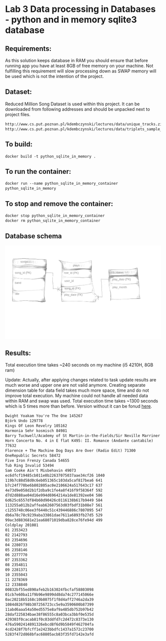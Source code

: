 # Lab 3 Data processing in Databases - python and in memory sqlite3 database
## Requirements:
As this solution keeps database in RAM you should ensure that before running app you have at least 8GB of free memory on your machine. Not fulfilling this requirement will slow processing down as SWAP memory will be used which is not the intention of the project.

## Dataset:
Reduced Million Song Dataset is used within this project. It can be downloaded from following addresses and should be unpacked next to project files.
```
http://www.cs.put.poznan.pl/kdembczynski/lectures/data/unique_tracks.zip
http://www.cs.put.poznan.pl/kdembczynski/lectures/data/triplets_sample_20p.zip
```

## To build:
```
docker build -t python_sqlite_in_memory .
```

## To run the container:
```
docker run --name python_sqlite_in_memory_container python_sqlite_in_memory
```

## To stop and remove the container:
```
docker stop python_sqlite_in_memory_container
docker rm python_sqlite_in_memory_container
```

## Database schema

![schema](schema.png)

## Results:

Total execution time takes ~240 seconds on my machine (i5 4210H, 8GB ram)

Update: Actually, after applying changes related to task update results are much worse and upper one are not valid anymore.
Creating separate dimension table for data field takes much more space, time and do not improve total execution. My machine could not handle all needed data within RAM and swap was used. Total execution time takes ~1300 seconds which is 5 times more than before. Version without it can be fonud [here](https://github.com/matesik1995/uni-proj/tree/5e0d652515e3569c95fa800697fbba5e929b8844).
```
Dwight Yoakam You're The One 145267
Björk Undo 129778
Kings Of Leon Revelry 105162
Harmonia Sehr kosmisch 84981
Barry Tuckwell/Academy of St Martin-in-the-Fields/Sir Neville Marriner Horn Concerto No. 4 in E flat K495: II. Romance (Andante cantabile) 77632
Florence + The Machine Dog Days Are Over (Radio Edit) 71300
OneRepublic Secrets 58472
Five Iron Frenzy Canada 54655
Tub Ring Invalid 53494
Sam Cooke Ain't Misbehavin 49073
ec6dfcf19485cb011e0b22637075037aae34cf26 1040
119b7c88d58d0c6eb051365c103da5caf817bea6 641
b7c24f770be6b802805ac0e2106624a517643c17 637
4e73d9e058d2b1f2dba9c1fe4a8f416f9f58364f 592
d7d2d888ae04d16e994d6964214a1de81392ee04 586
6d625c6557df84b60d90426c0116138b617b9449 584
113255a012b2affeab62607563d03fbdf31b08e7 561
c1255748c06ee3f6440c51c439446886c7807095 547
db6a78c78c9239aba33861dae7611a6893fb27d5 529
99ac3d883681e21ea68071019dba828ce76fe94d 499
Coldplay 201081
01 2353423
02 2142793
03 2354696
04 2280733
05 2358146
06 2277770
07 2353362
08 2354811
09 2281371
10 2355043
11 2278369
12 2338840
00832bf55ed890afeb2b163024fbcfaf58803098
01cb7e60ba11f9b96e9899dd8da74c277145066e
0ac20218b5168c10b8075f1f8d4aff2746a2da39
1084d826f98b307256723cc5e9a3590600b87399
11abd6aaa54a50ed5575e8af9a485db752b97b42
28daf225834bae38f86555c8a03bca3bbf0e535d
429303f0cacab81f0c03ddfd7c2d472c8373e130
476a5902414891326ebcd8f6d9b5849f462704fa
4cd2428f7bfcff1e2423bbdfc1437a1572c23700
5283f472d868bfac68805acb83f35fd7142e3afd
```
